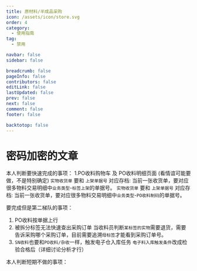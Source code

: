 ```yaml
---
title: 原材料/半成品采购
icon: /assets/icon/store.svg
order: 4
category:
  - 使用指南
tag:
  - 禁用

navbar: false
sidebar: false

breadcrumb: false
pageInfo: false
contributors: false
editLink: false
lastUpdated: false
prev: false
next: false
comment: false
footer: false

backtotop: false
---
```


# 密码加密的文章

本人判断要快速完成的事项：
1.PO收料购物车 及 PO收料明细页面 (看情谊可能要做，不是特别确定)
  `实物收货单` 要和 `上架单据号` 对应存档: 当前一张收货单，要对应很多物料交易明细中`业务类型`-`标签上架`的单据号。
  `实物收货单` 要和 `上架单据号` 对应存档: 当前一张收货单，要对应很多物料交易明细中`业务类型`-`PO收料制码`的单据号。

要完成但是第二梯队的事项：
1. PO收料按单据上行 
2. 被拆分标签无法快速查出采购订单
  当收料员判断`某标签的实物`需要退货，需要告诉采购哪个采购订单，目前需要追溯`母标签`才能看到采购订单号。
3. `SN收料`也要和`PO收料/杂收`一样，触发电子仓入库任务
   `电子料入库触发条件`改成检验合格后（详细讨论分析才行）

本人判断短期不做的事项：
